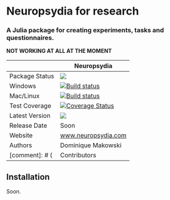 # Neuropsydia for research
### A Julia package for creating experiments, tasks and questionnaires.

**NOT WORKING AT ALL AT THE MOMENT**

||Neuropsydia|
|----------------|---|
|Package Status|![](https://img.shields.io/badge/status-dev-brightred.svg)|
|Windows|[![Build status](https://ci.appveyor.com/api/projects/status/k2hrgqyuotraqu7k?svg=true)](https://ci.appveyor.com/project/DominiqueMakowski/neuropsydia-jl)|
|Mac/Linux|[![Build status](https://travis-ci.org/neuropsychology/Neuropsydia.jl.svg?branch=master)](https://travis-ci.org/neuropsychology/Neuropsydia.jl.svg?branch=master)|
|Test Coverage|[![Coverage Status](https://coveralls.io/repos/github/neuropsychology/Neuropsydia.jl/badge.svg?branch=master)](https://coveralls.io/github/neuropsychology/Neuropsydia.jl?branch=master)|
|Latest Version|![](https://img.shields.io/badge/version-0.0.1-brightgreen.svg)|
|Release Date|Soon|
|Website|www.neuropsydia.com|
|Authors|Dominique Makowski|
[comment]: # (|Contributors|NA|)

## Installation
Soon.
